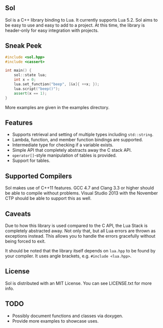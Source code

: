 ## Sol

Sol is a C++ library binding to Lua. It currently supports Lua 5.2. Sol aims to be easy to use and easy to add to a project.
At this time, the library is header-only for easy integration with projects.

## Sneak Peek

```cpp
#include <sol.hpp>
#include <cassert>

int main() {
    sol::state lua;
    int x = 0;
    lua.set_function("beep", [&x]{ ++x; });
    lua.script("beep()");
    assert(x == 1);
}
```

More examples are given in the examples directory.

## Features

- Supports retrieval and setting of multiple types including `std::string`.
- Lambda, function, and member function bindings are supported.
- Intermediate type for checking if a variable exists.
- Simple API that completely abstracts away the C stack API.
- `operator[]`-style manipulation of tables is provided.
- Support for tables.

## Supported Compilers

Sol makes use of C++11 features. GCC 4.7 and Clang 3.3 or higher should be able to compile without problems. Visual Studio 
2013 with the November CTP should be able to support this as well.

## Caveats

Due to how this library is used compared to the C API, the Lua Stack is completely abstracted away. Not only that, but all 
Lua errors are thrown as exceptions instead. This allows you to handle the errors gracefully without being forced to exit.

It should be noted that the library itself depends on `lua.hpp` to be found by your compiler. It uses angle brackets, e.g.
`#include <lua.hpp>`. 

## License

Sol is distributed with an MIT License. You can see LICENSE.txt for more info.

## TODO

- Possibly document functions and classes via doxygen.
- Provide more examples to showcase uses.
